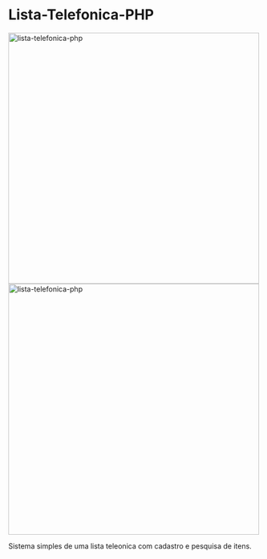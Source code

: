 # Lista-Telefonica-PHP  
  
<img src="https://user-images.githubusercontent.com/56805229/95395298-a9376180-08d4-11eb-9f1a-4861eb9cd94b.png" alt="lista-telefonica-php" width="500"/>
<img src="https://user-images.githubusercontent.com/56805229/95395360-ccfaa780-08d4-11eb-885b-7995fb15384a.gif" alt="lista-telefonica-php" width="500"/>  
  
Sistema simples de uma lista teleonica com cadastro e pesquisa de itens. 

